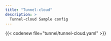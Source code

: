 ```yaml
---
title: "Tunnel-cloud"
description: >
  Tunnel-cloud Sample config
---
```


{{< codenew file="tunnel/tunnel-cloud.yaml" >}}
